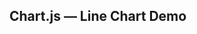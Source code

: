 

<div class="container">
  <h2>Chart.js — Line Chart Demo</h2>
  <div>
    <canvas id="myChart"></canvas>
  </div>
</div>


